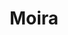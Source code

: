 ---
title: Moira
date: 
draft: false

# descripcion
description : Conjunto de aros y dije de plata con cristal

materials: Plata 925

color: Plateado y cristal negro

dimensions: 1cm x 1,7cm (dije) - 1cm x 2,3cm (aros)

code: 06-18-0380

type: "Conjuntos"

categories: []

price: $5.430,00

# Images
# first image will be shown in the product page
images:
  # - image: "images/path_to_image"
  # La ubicacion de las imagenes es imagenes/Conjuntos/Conjuntos.Aros y Dije/06-18-0380-moira
  - image: "./images/conjuntos/aros_y_dije/06-18-0380-corazon-cristal-negro-colgante_a.JPG"
  - image: "./images/conjuntos/aros_y_dije/06-18-0380-corazon-cristal-negro-colgante_b.JPG"
---